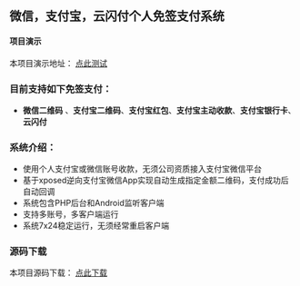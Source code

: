## 微信，支付宝，云闪付个人免签支付系统

#### 项目演示

本项目演示地址： [点此测试](http://sspay.goodqp.com/)

### 目前支持如下免签支付：  
 - **微信二维码** 、**支付宝二维码**、**支付宝红包**、**支付宝主动收款**、**支付宝银行卡**、**云闪付**

### 系统介绍：
- 使用个人支付宝或微信账号收款，无须公司资质接入支付宝微信平台
- 基于xposed逆向支付宝微信App实现自动生成指定金额二维码，支付成功后自动回调 
- 系统包含PHP后台和Android监听客户端
- 支持多账号，多客户端运行
- 系统7x24稳定运行，无须经常重启客户端 

### 源码下载
 
本项目源码下载： [点此下载](http://sspay.goodqp.com/)


